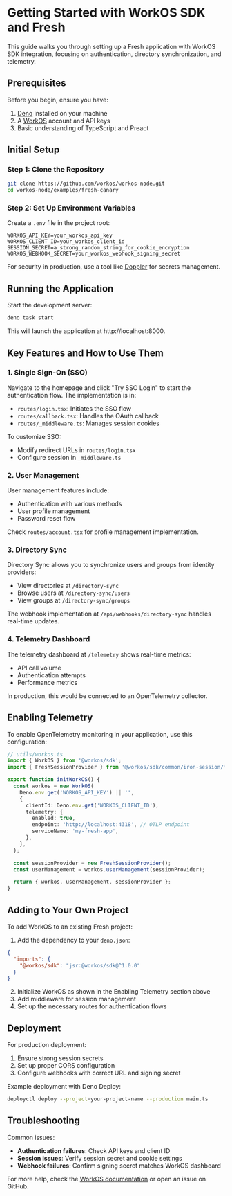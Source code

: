 # Getting Started with WorkOS SDK and Fresh

This guide walks you through setting up a Fresh application with WorkOS SDK integration, focusing on authentication, directory synchronization, and telemetry.

## Prerequisites

Before you begin, ensure you have:

1. [Deno](https://deno.land/#installation) installed on your machine
2. A [WorkOS](https://workos.com/) account and API keys
3. Basic understanding of TypeScript and Preact

## Initial Setup

### Step 1: Clone the Repository

```bash
git clone https://github.com/workos/workos-node.git
cd workos-node/examples/fresh-canary
```

### Step 2: Set Up Environment Variables

Create a `.env` file in the project root:

```
WORKOS_API_KEY=your_workos_api_key
WORKOS_CLIENT_ID=your_workos_client_id
SESSION_SECRET=a_strong_random_string_for_cookie_encryption
WORKOS_WEBHOOK_SECRET=your_workos_webhook_signing_secret
```

For security in production, use a tool like [Doppler](https://www.doppler.com/) for secrets management.

## Running the Application

Start the development server:

```bash
deno task start
```

This will launch the application at http://localhost:8000.

## Key Features and How to Use Them

### 1. Single Sign-On (SSO)

Navigate to the homepage and click "Try SSO Login" to start the authentication flow. The implementation is in:

- `routes/login.tsx`: Initiates the SSO flow
- `routes/callback.tsx`: Handles the OAuth callback
- `routes/_middleware.ts`: Manages session cookies

To customize SSO:

- Modify redirect URLs in `routes/login.tsx`
- Configure session in `_middleware.ts`

### 2. User Management

User management features include:

- Authentication with various methods
- User profile management
- Password reset flow

Check `routes/account.tsx` for profile management implementation.

### 3. Directory Sync

Directory Sync allows you to synchronize users and groups from identity providers:

- View directories at `/directory-sync`
- Browse users at `/directory-sync/users`
- View groups at `/directory-sync/groups`

The webhook implementation at `/api/webhooks/directory-sync` handles real-time updates.

### 4. Telemetry Dashboard

The telemetry dashboard at `/telemetry` shows real-time metrics:

- API call volume
- Authentication attempts
- Performance metrics

In production, this would be connected to an OpenTelemetry collector.

## Enabling Telemetry

To enable OpenTelemetry monitoring in your application, use this configuration:

```typescript
// utils/workos.ts
import { WorkOS } from '@workos/sdk';
import { FreshSessionProvider } from '@workos/sdk/common/iron-session/fresh-session-provider';

export function initWorkOS() {
  const workos = new WorkOS(
    Deno.env.get('WORKOS_API_KEY') || '',
    {
      clientId: Deno.env.get('WORKOS_CLIENT_ID'),
      telemetry: {
        enabled: true,
        endpoint: 'http://localhost:4318', // OTLP endpoint
        serviceName: 'my-fresh-app',
      },
    },
  );

  const sessionProvider = new FreshSessionProvider();
  const userManagement = workos.userManagement(sessionProvider);

  return { workos, userManagement, sessionProvider };
}
```

## Adding to Your Own Project

To add WorkOS to an existing Fresh project:

1. Add the dependency to your `deno.json`:

```json
{
  "imports": {
    "@workos/sdk": "jsr:@workos/sdk@^1.0.0"
  }
}
```

2. Initialize WorkOS as shown in the Enabling Telemetry section above
3. Add middleware for session management
4. Set up the necessary routes for authentication flows

## Deployment

For production deployment:

1. Ensure strong session secrets
2. Set up proper CORS configuration
3. Configure webhooks with correct URL and signing secret

Example deployment with Deno Deploy:

```bash
deployctl deploy --project=your-project-name --production main.ts
```

## Troubleshooting

Common issues:

- **Authentication failures**: Check API keys and client ID
- **Session issues**: Verify session secret and cookie settings
- **Webhook failures**: Confirm signing secret matches WorkOS dashboard

For more help, check the [WorkOS documentation](https://workos.com/docs) or open an issue on GitHub.
